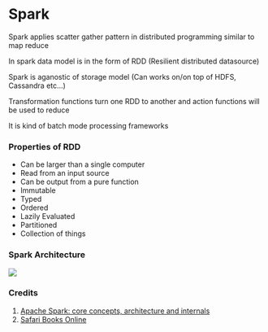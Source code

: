 # Spark

Spark applies scatter gather pattern in distributed programming similar to map reduce

In spark data model is in the form of RDD (Resilient distributed datasource)

Spark is aganostic of storage model (Can works on/on top of HDFS, Cassandra etc...)

Transformation functions turn one RDD to another and action functions will be used to reduce

It is kind of batch mode processing frameworks

### Properties of RDD

- Can be larger than a single computer
- Read from an input source
- Can be output from a pure function
- Immutable
- Typed
- Ordered
- Lazily Evaluated
- Partitioned
- Collection of things

### Spark Architecture

![](/assets/Spark-Cluster-Architecture.png)

### Credits

1. [Apache Spark: core concepts, architecture and internals](http://datastrophic.io/core-concepts-architecture-and-internals-of-apache-spark/)
2. [Safari Books Online](https://www.safaribooksonline.com/library/view/learning-path-advanced/9781491978665/)